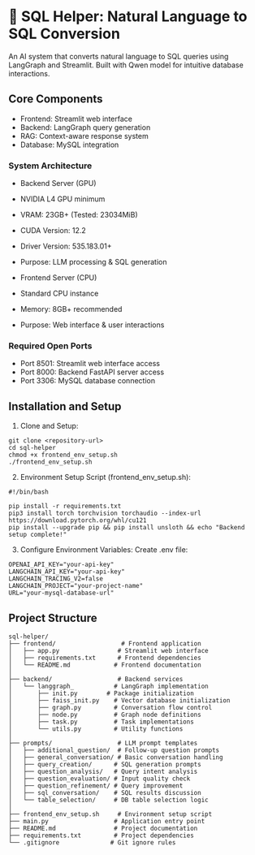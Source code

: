# 📝 SQL Helper: Natural Language to SQL Conversion

An AI system that converts natural language to SQL queries using LangGraph and Streamlit. Built with Qwen model for intuitive database interactions.

## Core Components
- Frontend: Streamlit web interface
- Backend: LangGraph query generation
- RAG: Context-aware response system
- Database: MySQL integration

### System Architecture
- Backend Server (GPU)
 - NVIDIA L4 GPU minimum
 - VRAM: 23GB+ (Tested: 23034MiB)
 - CUDA Version: 12.2
 - Driver Version: 535.183.01+
 - Purpose: LLM processing & SQL generation

- Frontend Server (CPU)
 - Standard CPU instance
 - Memory: 8GB+ recommended
 - Purpose: Web interface & user interactions

### Required Open Ports
- Port 8501: Streamlit web interface access
- Port 8000: Backend FastAPI server access 
- Port 3306: MySQL database connection

## Installation and Setup
1. Clone and Setup:
```
git clone <repository-url>
cd sql-helper
chmod +x frontend_env_setup.sh
./frontend_env_setup.sh
```
2. Environment Setup Script (frontend_env_setup.sh):
```
#!/bin/bash

pip install -r requirements.txt
pip3 install torch torchvision torchaudio --index-url https://download.pytorch.org/whl/cu121
pip install --upgrade pip && pip install unsloth && echo "Backend setup complete!"
```

3. Configure Environment Variables:
Create .env file:

```
OPENAI_API_KEY="your-api-key"
LANGCHAIN_API_KEY="your-api-key"
LANGCHAIN_TRACING_V2=false
LANGCHAIN_PROJECT="your-project-name"
URL="your-mysql-database-url"
```

## Project Structure
```
sql-helper/
├── frontend/                  # Frontend application
│   ├── app.py                # Streamlit web interface
│   ├── requirements.txt      # Frontend dependencies
│   └── README.md            # Frontend documentation
│
├── backend/                  # Backend services
│   └── langgraph_           # LangGraph implementation
│       ├── init.py        # Package initialization
│       ├── faiss_init.py    # Vector database initialization
│       ├── graph.py         # Conversation flow control
│       ├── node.py          # Graph node definitions
│       ├── task.py          # Task implementations
│       └── utils.py         # Utility functions
│
├── prompts/                  # LLM prompt templates
│   ├── additional_question/  # Follow-up question prompts
│   ├── general_conversation/ # Basic conversation handling
│   ├── query_creation/      # SQL generation prompts
│   ├── question_analysis/   # Query intent analysis
│   ├── question_evaluation/ # Input quality check
│   ├── question_refinement/ # Query improvement
│   ├── sql_conversation/    # SQL results discussion
│   └── table_selection/     # DB table selection logic
│
├── frontend_env_setup.sh     # Environment setup script
├── main.py                  # Application entry point
├── README.md                # Project documentation
├── requirements.txt         # Project dependencies
└── .gitignore              # Git ignore rules
```
